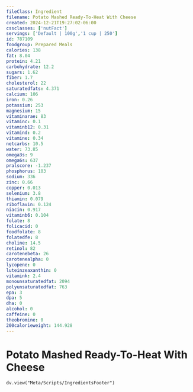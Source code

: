 ```yaml
---
fileClass: Ingredient
filename: Potato Mashed Ready-To-Heat With Cheese
created: 2024-12-21T19:27:02-06:00
cssclasses: ['nutFact']
servings: ['Default | 100g','1 cup | 250']
id: 787109
foodgroup: Prepared Meals
calories: 138
fat: 8.04
protein: 4.21
carbohydrate: 12.2
sugars: 1.62
fiber: 1.7
cholesterol: 22
saturatedfats: 4.371
calcium: 106
iron: 0.26
potassium: 253
magnesium: 15
vitaminarae: 83
vitaminc: 0.1
vitaminb12: 0.31
vitamind: 0.2
vitamine: 0.34
netcarbs: 10.5
water: 73.85
omega3s: 9
omega6s: 637
pralscore: -1.237
phosphorus: 103
sodium: 336
zinc: 0.66
copper: 0.013
selenium: 3.8
thiamin: 0.079
riboflavin: 0.124
niacin: 0.917
vitaminb6: 0.104
folate: 8
folicacid: 0
foodfolate: 8
folatedfe: 8
choline: 14.5
retinol: 82
carotenebeta: 26
carotenealpha: 0
lycopene: 0
luteinzeaxanthin: 0
vitamink: 2.4
monounsaturatedfat: 2094
polyunsaturatedfat: 763
epa: 3
dpa: 5
dha: 0
alcohol: 0
caffeine: 0
theobromine: 0
200calorieweight: 144.928
---
```


# Potato Mashed Ready-To-Heat With Cheese

```dataviewjs
dv.view("Meta/Scripts/IngredientsFooter")
```